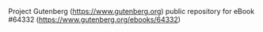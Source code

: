 Project Gutenberg (https://www.gutenberg.org) public repository for
eBook #64332 (https://www.gutenberg.org/ebooks/64332)
